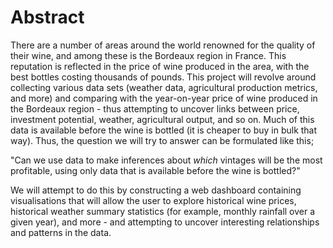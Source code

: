 # Abstract

There are a number of areas around the world renowned for the quality of their
wine, and among these is the Bordeaux region in France. This reputation is
reflected in the price of wine produced in the area, with the best bottles
costing thousands of pounds. This project will revolve around collecting various
data sets (weather data, agricultural production metrics, and more) and
comparing with the year-on-year price of wine produced in the Bordeaux region -
thus attempting to uncover links between price, investment potential, weather,
agricultural output, and so on. Much of this data is available before the wine
is bottled (it is cheaper to buy in bulk that way). Thus, the question we will
try to answer can be formulated like this;

"Can we use data to make inferences about *which* vintages will be the most
profitable, using only data that is available before the wine is bottled?"

We will attempt to do this by constructing a web dashboard containing
visualisations that will allow the user to explore historical wine prices,
historical weather summary statistics (for example, monthly rainfall over a
given year), and more - and attempting to uncover interesting relationships
and patterns in the data.
